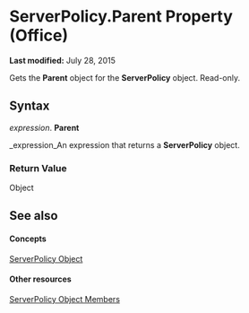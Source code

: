 
# ServerPolicy.Parent Property (Office)

 **Last modified:** July 28, 2015

Gets the  **Parent** object for the **ServerPolicy** object. Read-only.

## Syntax

 _expression_. **Parent**

 _expression_An expression that returns a  **ServerPolicy** object.


### Return Value

Object


## See also


#### Concepts


 [ServerPolicy Object](ce2a63d2-5deb-b94b-45d7-ed84e9be7deb.md)
#### Other resources


 [ServerPolicy Object Members](ed14d9a8-6159-f175-9078-181331ebfb03.md)
